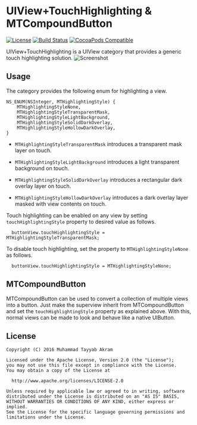 # UIView+TouchHighlighting & MTCompoundButton

[![License](https://img.shields.io/badge/License-Apache%202.0-blue.svg)](https://opensource.org/licenses/Apache-2.0)
[![Build Status](https://travis-ci.org/mta452/UIView-TouchHighlighting.svg)](https://travis-ci.org/mta452/UIView-TouchHighlighting)
[![CocoaPods Compatible](https://img.shields.io/cocoapods/v/UIView+TouchHighlighting.svg)](http://cocoadocs.org/docsets/UIView+TouchHighlighting)

UIView+TouchHighlighting is a UIView category that provides a generic touch highlighting solution.
![Screenshot](https://github.com/mta452/UIView-TouchHighlighting/blob/master/SCREENSHOT.png)

## Usage
The category provides the following enum for highlighting a view.
```
NS_ENUM(NSInteger, MTHighlightingStyle) {
    MTHighlightingStyleNone,
    MTHighlightingStyleTransparentMask,
    MTHighlightingStyleLightBackground,
    MTHighlightingStyleSolidDarkOverlay,
    MTHighlightingStyleHollowDarkOverlay,
}
```

* `MTHighlightingStyleTransparentMask` introduces a transparent mask layer on touch.

* `MTHighlightingStyleLightBackground` introduces a light transparent background on touch.

* `MTHighlightingStyleSolidDarkOverlay` introduces a rectangular dark overlay layer on touch.

* `MTHighlightingStyleHollowDarkOverlay` introduces a dark overlay layer masked with view contents on touch.


Touch highlighting can be enabled on any view by setting `touchHighlightingStyle` property to desired value as follows.
```
  buttonView.touchHighlightingStyle = MTHighlightingStyleTransparentMask;
```


To disable touch highlighting, set the property to `MTHighlightingStyleNone` as follows.
```
  buttonView.touchHighlightingStyle = MTHighlightingStyleNone;
```

## MTCompoundButton
MTCompoundButton can be used to convert a collection of multiple views into a button. Just make the superview inherit from MTCompoundButton and set the `touchHighlightingStyle` property as explained above. With this, normal views can be made to look and behave like a native UIButton.

## License
```
Copyright (C) 2016 Muhammad Tayyab Akram

Licensed under the Apache License, Version 2.0 (the "License");
you may not use this file except in compliance with the License.
You may obtain a copy of the License at

  http://www.apache.org/licenses/LICENSE-2.0

Unless required by applicable law or agreed to in writing, software
distributed under the License is distributed on an "AS IS" BASIS,
WITHOUT WARRANTIES OR CONDITIONS OF ANY KIND, either express or implied.
See the License for the specific language governing permissions and
limitations under the License.
```
